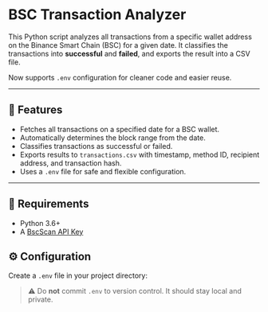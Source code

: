 # BSC Transaction Analyzer

This Python script analyzes all transactions from a specific wallet address on the Binance Smart Chain (BSC) for a given date. It classifies the transactions into **successful** and **failed**, and exports the result into a CSV file.

Now supports `.env` configuration for cleaner code and easier reuse.

---

## 📌 Features

- Fetches all transactions on a specified date for a BSC wallet.
- Automatically determines the block range from the date.
- Classifies transactions as successful or failed.
- Exports results to `transactions.csv` with timestamp, method ID, recipient address, and transaction hash.
- Uses a `.env` file for safe and flexible configuration.

---

## 🚀 Requirements

- Python 3.6+
- A [BscScan API Key](https://bscscan.com/myapikey)

## ⚙️ Configuration

Create a `.env` file in your project directory:


> ⚠️ Do **not** commit `.env` to version control. It should stay local and private.


